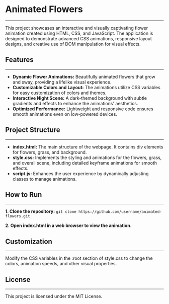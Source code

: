 # Animated Flowers
---
This project showcases an interactive and visually captivating flower animation created using HTML, CSS, and JavaScript. The application is designed to demonstrate advanced CSS animations, responsive layout designs, and creative use of DOM manipulation for visual effects.

## Features
---
- **Dynamic Flower Animations:** Beautifully animated flowers that grow and sway, providing a lifelike visual experience.
- **Customizable Colors and Layout:** The animations utilize CSS variables for easy customization of colors and themes.
- **Interactive Night Scene:** A dark-themed background with subtle gradients and effects to enhance the animations' aesthetics.
- **Optimized Performance:** Lightweight and responsive code ensures smooth animations even on low-powered devices.


## Project Structure
---
- **index.html:** The main structure of the webpage. It contains div elements for flowers, grass, and background.
- **style.css:** Implements the styling and animations for the flowers, grass, and overall scene, including detailed keyframe animations for smooth effects.
- **script.js:** Enhances the user experience by dynamically adjusting classes to manage animations.


## How to Run
---
**1. Clone the repository:**
`git clone https://github.com/username/animated-flowers.git`


**2. Open index.html in a web browser to view the animation.**


## Customization
---
Modify the CSS variables in the :root section of style.css to change the colors, animation speeds, and other visual properties.

## License
--- 
This project is licensed under the MIT License.
